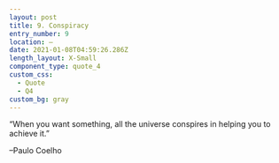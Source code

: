 ```yaml
---
layout: post
title: 9. Conspiracy
entry_number: 9
location: —
date: 2021-01-08T04:59:26.286Z
length_layout: X-Small
component_type: quote_4
custom_css:
  - Quote
  - Q4
custom_bg: gray
---
```

“When you want something, all the universe <span class="blackletter">conspires</span> in helping you to achieve it.” 

–Paulo Coelho